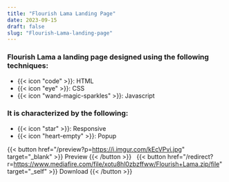 ```yaml
---
title: "Flourish Lama Landing Page"
date: 2023-09-15
draft: false
slug: "Flourish-Lama-landing-page"
---
```

### __Flourish Lama__ a __landing page__ designed using the following techniques:
- {{< icon "code" >}}: HTML
- {{< icon "eye" >}}: CSS
- {{< icon "wand-magic-sparkles" >}}: Javascript  

### It is characterized by the following:
- {{< icon "star" >}}: Responsive
- {{< icon "heart-empty" >}}:  Popup

<!--adsense-->

{{< button href="/preview?p=https://i.imgur.com/kEcVPvi.jpg" target="_blank" >}}
Preview
{{< /button >}} &nbsp; {{< button href="/redirect?r=https://www.mediafire.com/file/xotu8hl0zbzffww/Flourish+Lama.zip/file" target="_self" >}}
Download
{{< /button >}}